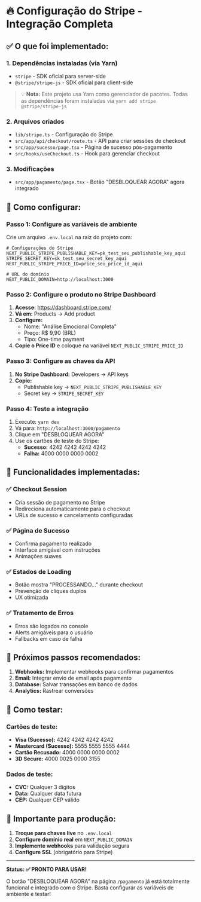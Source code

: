 # 🔥 Configuração do Stripe - Integração Completa

## ✅ O que foi implementado:

### 1. **Dependências instaladas** (via Yarn)

- `stripe` - SDK oficial para server-side
- `@stripe/stripe-js` - SDK oficial para client-side

> 💡 **Nota:** Este projeto usa Yarn como gerenciador de pacotes. Todas as dependências foram instaladas via `yarn add stripe @stripe/stripe-js`

### 2. **Arquivos criados**

- `lib/stripe.ts` - Configuração do Stripe
- `src/app/api/checkout/route.ts` - API para criar sessões de checkout
- `src/app/sucesso/page.tsx` - Página de sucesso pós-pagamento
- `src/hooks/useCheckout.ts` - Hook para gerenciar checkout

### 3. **Modificações**

- `src/app/pagamento/page.tsx` - Botão "DESBLOQUEAR AGORA" agora integrado

## 🚀 Como configurar:

### Passo 1: Configure as variáveis de ambiente

Crie um arquivo `.env.local` na raiz do projeto com:

```env
# Configurações do Stripe
NEXT_PUBLIC_STRIPE_PUBLISHABLE_KEY=pk_test_seu_publishable_key_aqui
STRIPE_SECRET_KEY=sk_test_seu_secret_key_aqui
NEXT_PUBLIC_STRIPE_PRICE_ID=price_seu_price_id_aqui

# URL do domínio
NEXT_PUBLIC_DOMAIN=http://localhost:3000
```

### Passo 2: Configure o produto no Stripe Dashboard

1. **Acesse:** https://dashboard.stripe.com/
2. **Vá em:** Products → Add product
3. **Configure:**
   - Nome: "Análise Emocional Completa"
   - Preço: R$ 9,90 (BRL)
   - Tipo: One-time payment
4. **Copie o Price ID** e coloque na variável `NEXT_PUBLIC_STRIPE_PRICE_ID`

### Passo 3: Configure as chaves da API

1. **No Stripe Dashboard:** Developers → API keys
2. **Copie:**
   - Publishable key → `NEXT_PUBLIC_STRIPE_PUBLISHABLE_KEY`
   - Secret key → `STRIPE_SECRET_KEY`

### Passo 4: Teste a integração

1. Execute: `yarn dev`
2. Vá para: `http://localhost:3000/pagamento`
3. Clique em "DESBLOQUEAR AGORA"
4. Use os cartões de teste do Stripe:
   - **Sucesso:** 4242 4242 4242 4242
   - **Falha:** 4000 0000 0000 0002

## 🔧 Funcionalidades implementadas:

### ✅ Checkout Session

- Cria sessão de pagamento no Stripe
- Redireciona automaticamente para o checkout
- URLs de sucesso e cancelamento configuradas

### ✅ Página de Sucesso

- Confirma pagamento realizado
- Interface amigável com instruções
- Animações suaves

### ✅ Estados de Loading

- Botão mostra "PROCESSANDO..." durante checkout
- Prevenção de cliques duplos
- UX otimizada

### ✅ Tratamento de Erros

- Erros são logados no console
- Alerts amigáveis para o usuário
- Fallbacks em caso de falha

## 🎯 Próximos passos recomendados:

1. **Webhooks:** Implementar webhooks para confirmar pagamentos
2. **Email:** Integrar envio de email após pagamento
3. **Database:** Salvar transações em banco de dados
4. **Analytics:** Rastrear conversões

## 🧪 Como testar:

### Cartões de teste:

- **Visa (Sucesso):** 4242 4242 4242 4242
- **Mastercard (Sucesso):** 5555 5555 5555 4444
- **Cartão Recusado:** 4000 0000 0000 0002
- **3D Secure:** 4000 0025 0000 3155

### Dados de teste:

- **CVC:** Qualquer 3 dígitos
- **Data:** Qualquer data futura
- **CEP:** Qualquer CEP válido

## 🚨 Importante para produção:

1. **Troque para chaves live** no `.env.local`
2. **Configure domínio real** em `NEXT_PUBLIC_DOMAIN`
3. **Implemente webhooks** para validação segura
4. **Configure SSL** (obrigatório para Stripe)

---

**Status: ✅ PRONTO PARA USAR!**

O botão "DESBLOQUEAR AGORA" na página `/pagamento` já está totalmente funcional e integrado com o Stripe. Basta configurar as variáveis de ambiente e testar!
